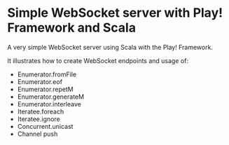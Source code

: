 Simple WebSocket server with Play! Framework and Scala
=======================

A very simple WebSocket server using Scala with the Play! Framework.

It illustrates how to create WebSocket endpoints and usage of:

* Enumerator.fromFile
* Enumerator.eof
* Enumerator.repetM
* Enumerator.generateM
* Enumerator.interleave
* Iteratee.foreach
* Iteratee.ignore
* Concurrent.unicast
* Channel push
